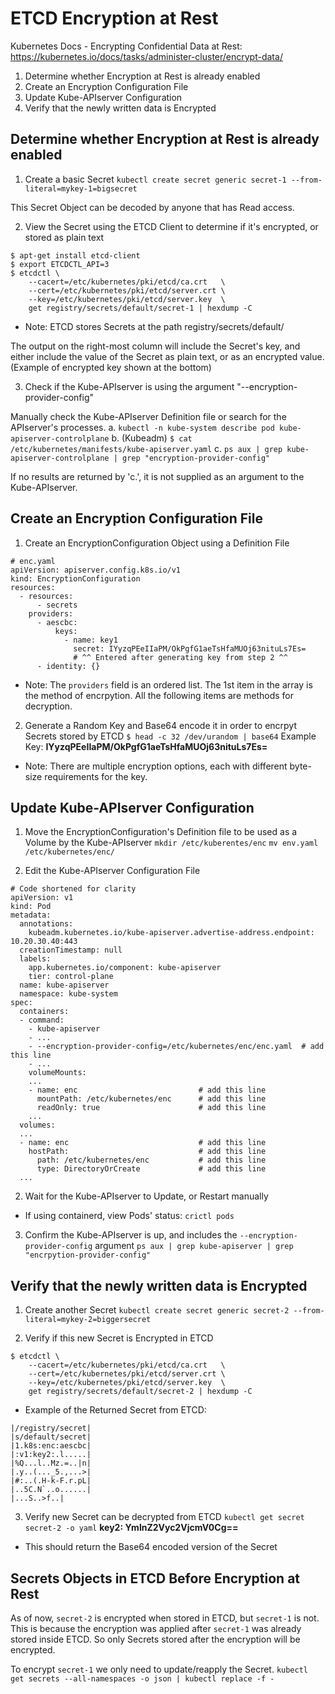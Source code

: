 # ETCD Encryption at Rest

Kubernetes Docs - Encrypting Confidential Data at Rest:
https://kubernetes.io/docs/tasks/administer-cluster/encrypt-data/

1. Determine whether Encryption at Rest is already enabled
2. Create an Encryption Configuration File
3. Update Kube-APIserver Configuration
4. Verify that the newly written data is Encrypted


## Determine whether Encryption at Rest is already enabled

1. Create a basic Secret
`kubectl create secret generic secret-1 --from-literal=mykey-1=bigsecret`

This Secret Object can be decoded by anyone that has Read access.

2. View the Secret using the ETCD Client to determine if it's encrypted, or stored as plain text
```
$ apt-get install etcd-client
$ export ETCDCTL_API=3
$ etcdctl \
    --cacert=/etc/kubernetes/pki/etcd/ca.crt   \
    --cert=/etc/kubernetes/pki/etcd/server.crt \
    --key=/etc/kubernetes/pki/etcd/server.key  \
    get registry/secrets/default/secret-1 | hexdump -C
```
* Note: ETCD stores Secrets at the path registry/secrets/default/<secret name>

The output on the right-most column will include the Secret's key, and either include the value of the Secret as plain text, or as an encrypted value.
(Example of encrypted key shown at the bottom)

3. Check if the Kube-APIserver is using the argument "--encryption-provider-config"

Manually check the Kube-APIserver Definition file or search for the APIserver's processes.
a. `kubectl -n kube-system describe pod kube-apiserver-controlplane`
b. (Kubeadm) `$ cat /etc/kubernetes/manifests/kube-apiserver.yaml`
c. `ps aux | grep kube-apiserver-controlplane | grep "encryption-provider-config"`

If no results are returned by 'c.', it is not supplied as an argument to the Kube-APIserver.

## Create an Encryption Configuration File

1. Create an EncryptionConfiguration Object using a Definition File
```
# enc.yaml
apiVersion: apiserver.config.k8s.io/v1
kind: EncryptionConfiguration
resources:
  - resources:
      - secrets
    providers:
      - aescbc:
          keys:
            - name: key1
              secret: IYyzqPEeIIaPM/OkPgfG1aeTsHfaMUOj63nituLs7Es= 
              # ^^ Entered after generating key from step 2 ^^
      - identity: {}
```
* Note: The `providers` field is an ordered list. The 1st item in the array is the method of encrpytion. All the following items are methods for decryption. 

2. Generate a Random Key and Base64 encode it in order to encrpyt Secrets stored by ETCD
`$ head -c 32 /dev/urandom | base64`
Example Key: <b>IYyzqPEeIIaPM/OkPgfG1aeTsHfaMUOj63nituLs7Es=</b>

* Note: There are multiple encryption options, each with different byte-size requirements for the key.

## Update Kube-APIserver Configuration

1. Move the EncryptionConfiguration's Definition file to be used as a Volume by the Kube-APIserver
`mkdir /etc/kuberentes/enc`
`mv env.yaml /etc/kubernetes/enc/`

2. Edit the Kube-APIserver Configuration File
```
# Code shortened for clarity
apiVersion: v1
kind: Pod
metadata:
  annotations:
    kubeadm.kubernetes.io/kube-apiserver.advertise-address.endpoint: 10.20.30.40:443
  creationTimestamp: null
  labels:
    app.kubernetes.io/component: kube-apiserver
    tier: control-plane
  name: kube-apiserver
  namespace: kube-system
spec:
  containers:
  - command:
    - kube-apiserver
    - ...
    - --encryption-provider-config=/etc/kubernetes/enc/enc.yaml  # add this line
    - ...
    volumeMounts:
    ...
    - name: enc                           # add this line
      mountPath: /etc/kubernetes/enc      # add this line
      readOnly: true                      # add this line
    ...
  volumes:
  ...
  - name: enc                             # add this line
    hostPath:                             # add this line
      path: /etc/kubernetes/enc           # add this line
      type: DirectoryOrCreate             # add this line
  ...
```

2. Wait for the Kube-APIserver to Update, or Restart manually
* If using containerd, view Pods' status: `crictl pods`

3. Confirm the Kube-APIserver is up, and includes the `--encryption-provider-config` argument
`ps aux | grep kube-apiserver | grep "encrpytion-provider-config"`

## Verify that the newly written data is Encrypted

1. Create another Secret 
`kubectl create secret generic secret-2 --from-literal=mykey-2=biggersecret`

2. Verify if this new Secret is Encrypted in ETCD
```
$ etcdctl \
    --cacert=/etc/kubernetes/pki/etcd/ca.crt   \
    --cert=/etc/kubernetes/pki/etcd/server.crt \
    --key=/etc/kubernetes/pki/etcd/server.key  \
    get registry/secrets/default/secret-2 | hexdump -C
```
* Example of the Returned Secret from ETCD: 
```
|/registry/secret|
|s/default/secret|
|1.k8s:enc:aescbc|
|:v1:key2:.l.....|
|%Q...l..Mz.=..|n|
|.y..(..._5.,...>|
|#:..(.H-k-F.r.pL|
|..5C.N`..o......|
|...S..>f..|
```

3. Verify new Secret can be decrypted from ETCD
`kubectl get secret secret-2 -o yaml`
<b>key2: YmlnZ2Vyc2VjcmV0Cg==</b>

* This should return the Base64 encoded version of the Secret

## Secrets Objects in ETCD Before Encryption at Rest

As of now, `secret-2` is encrypted when stored in ETCD, but `secret-1` is not.
This is because the encryption was applied after `secret-1` was already stored inside ETCD.
So only Secrets stored after the encryption will be encrypted.

To encrypt `secret-1` we only need to update/reapply the Secret.
`kubectl get secrets --all-namespaces -o json | kubectl replace -f -`
